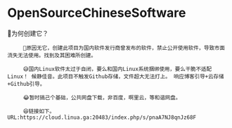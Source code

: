 # OpenSourceChineseSoftware
🤯️为何创建它？

         🤧️原因无它，创建此项目为国内软件发行商曾发布的软件，禁止公开使用软件，导致市面流失无法使用。找到及其困难所创建。
         
         😅️国内Linux软件太过于自闭，要么和国内Linux系统捆绑使用，要么干脆不适配Linux！ 候静佳音。此项目不触发Github存储，文件超大无法打上。 响应博客引导+云存储+Github引导。
         
         😂️暂时搞己个基础，公共网盘下载，非百度，啊里云，等和谐网盘。
         
         😆️链接如下。URL:https://cloud.linua.ga:20483/index.php/s/pnaA7NJ8qnJz68F
         
